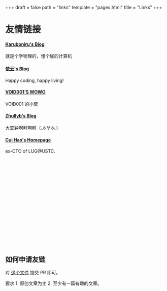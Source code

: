 +++
draft = false
path = "links"
template = "pages.html"
title = "Links"
+++


友情链接
============

#### [Karuboniru's Blog](https://yanqiyu.info)

就是个学物理的，懂个屁的计算机  

#### [依云's Blog](https://blog.lilydjwg.me/)  
Happy coding, happy living!  
#### [VOID001'S WOWO](https://void-shana.moe)
VOID001 的小窝  

#### [Zhullyb's Blog](https://blog.zhullyb.top/)  
大笨钟啊拜啊拜（｡ò ∀ ó｡）

#### [Cui Hao's Homepage](https://cvhc.cc/)  
ex-CTO of LUG@USTC.


<br/><br/><br/><br/><br/><br/><br/><br/><br/><br/><br/><br/><br/><br/><br/><br/>

如何申请友链
--------
对 [这个文件](https://github.com/Endle/endle.github.io) 提交 PR 即可。

要求 1. 原创文章为主 2. 至少有一篇有趣的文章。



